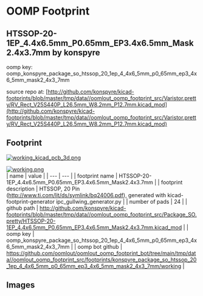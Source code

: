 # OOMP Footprint  
## HTSSOP-20-1EP_4.4x6.5mm_P0.65mm_EP3.4x6.5mm_Mask2.4x3.7mm  by konspyre  
  
oomp key: oomp_konspyre_package_so_htssop_20_1ep_4_4x6_5mm_p0_65mm_ep3_4x6_5mm_mask2_4x3_7mm  
  
source repo at: [http://github.com/konspyre/kicad-footprints/blob/master/tmp/data//oomlout_oomp_footprint_src/Varistor.pretty/RV_Rect_V25S440P_L26.5mm_W8.2mm_P12.7mm.kicad_mod](http://github.com/konspyre/kicad-footprints/blob/master/tmp/data//oomlout_oomp_footprint_src/Varistor.pretty/RV_Rect_V25S440P_L26.5mm_W8.2mm_P12.7mm.kicad_mod)  
## Footprint  
  
[![working_kicad_pcb_3d.png](working_kicad_pcb_3d_600.png)](working_kicad_pcb_3d.png)  
  
[![working.png](working_600.png)](working.png)  
| name | value | 
| --- | --- | 
| footprint name | HTSSOP-20-1EP_4.4x6.5mm_P0.65mm_EP3.4x6.5mm_Mask2.4x3.7mm | 
| footprint description | HTSSOP, 20 Pin (http://www.ti.com/lit/ds/symlink/bq24006.pdf), generated with kicad-footprint-generator ipc_gullwing_generator.py | 
| number of pads | 24 | 
| github path | http://github.com/konspyre/kicad-footprints/blob/master/tmp/data//oomlout_oomp_footprint_src/Package_SO.pretty/HTSSOP-20-1EP_4.4x6.5mm_P0.65mm_EP3.4x6.5mm_Mask2.4x3.7mm.kicad_mod | 
| oomp key | oomp_konspyre_package_so_htssop_20_1ep_4_4x6_5mm_p0_65mm_ep3_4x6_5mm_mask2_4x3_7mm | 
| oomp bot github | https://github.com/oomlout/oomlout_oomp_footprint_bot/tree/main/tmp/data//oomlout_oomp_footprint_src/footprints/konspyre_package_so_htssop_20_1ep_4_4x6_5mm_p0_65mm_ep3_4x6_5mm_mask2_4x3_7mm/working | 
## Images  
